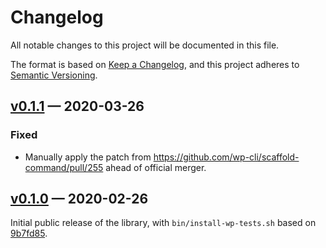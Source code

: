 # Changelog
All notable changes to this project will be documented in this file.

The format is based on [Keep a Changelog](https://keepachangelog.com/en/1.0.0/), and this project adheres to [Semantic Versioning](https://semver.org/spec/v2.0.0.html).

## [v0.1.1] — 2020-03-26

### Fixed

* Manually apply the patch from https://github.com/wp-cli/scaffold-command/pull/255 ahead of official merger.

## [v0.1.0] — 2020-02-26

Initial public release of the library, with `bin/install-wp-tests.sh` based on [9b7fd85](https://github.com/wp-cli/scaffold-command/blob/9b7fd851b7696e54ee1be49b0709a6562dc510c9/templates/install-wp-tests.sh).

[Unreleased]: https://github.com/assertwell/wp-core-test-framework/compare/master...develop
[v0.1.0]: https://github.com/assertwell/wp-core-test-framework/releases/tag/v0.1.0
[v0.1.1]: https://github.com/assertwell/wp-core-test-framework/releases/tag/v0.1.1
